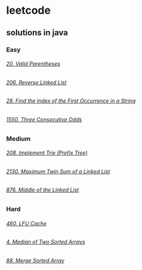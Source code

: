 # leetcode

## solutions in java

### Easy

###### [20. Valid Parentheses](Easy/Valid%20Parentheses/Solution.java)

###### [206. Reverse Linked List](Easy/Reverse%20Linked%20List/Solution.java)

###### [28. Find the Index of the First Occurrence in a String](Easy/Find%20the%20Index%20of%20the%20First%20Occurrence%20in%20a%20String/Solution.java)

###### [1550. Three Consecutive Odds](Easy/Three%20Consecutive%20Odds/Solution.java)

### Medium

###### [208. Implement Trie (Prefix Tree)](Medium/Implement%20Trie%20(Prefix%20Tree)/Solution.java)

###### [2130. Maximum Twin Sum of a Linked List](Medium/Maximum%20Twin%20Sum%20of%20a%20Linked%20List/Solution.java)

###### [876. Middle of the Linked List](Medium/Middle%20of%20the%20Linked%20List/Solution.java)


### Hard

###### [460. LFU Cache](Hard/LFU%20Cache/Solution.java)

###### [4. Median of Two Sorted Arrays](Hard/Median%20of%20Two%20Sorted%20Arrays/Solution.java)

###### [88. Merge Sorted Array](Hard/Merge%20k%20Sorted%20Lists/Solution.java)